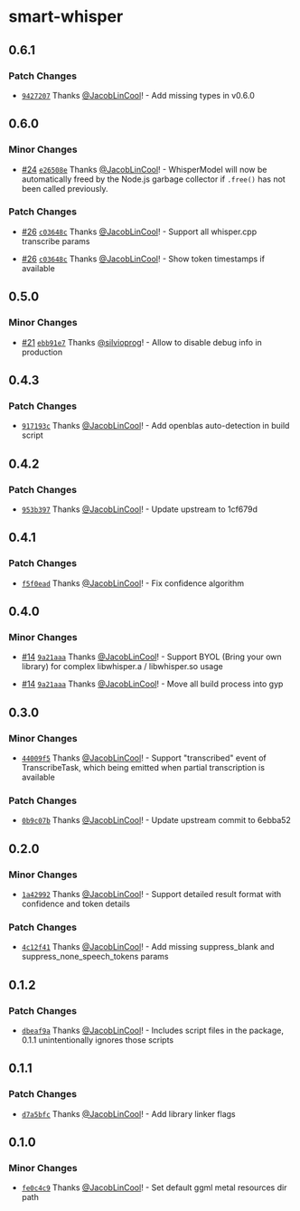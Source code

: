 # smart-whisper

## 0.6.1

### Patch Changes

- [`9427207`](https://github.com/JacobLinCool/smart-whisper/commit/9427207a4714fc922832387280ea4f6e3338963e) Thanks [@JacobLinCool](https://github.com/JacobLinCool)! - Add missing types in v0.6.0

## 0.6.0

### Minor Changes

- [#24](https://github.com/JacobLinCool/smart-whisper/pull/24) [`e26508e`](https://github.com/JacobLinCool/smart-whisper/commit/e26508e69ef625ea79efd18feab52bddbe11a60f) Thanks [@JacobLinCool](https://github.com/JacobLinCool)! - WhisperModel will now be automatically freed by the Node.js garbage collector if `.free()` has not been called previously.

### Patch Changes

- [#26](https://github.com/JacobLinCool/smart-whisper/pull/26) [`c03648c`](https://github.com/JacobLinCool/smart-whisper/commit/c03648c1ad853815bded3c5bf6d7d4821109df53) Thanks [@JacobLinCool](https://github.com/JacobLinCool)! - Support all whisper.cpp transcribe params

- [#26](https://github.com/JacobLinCool/smart-whisper/pull/26) [`c03648c`](https://github.com/JacobLinCool/smart-whisper/commit/c03648c1ad853815bded3c5bf6d7d4821109df53) Thanks [@JacobLinCool](https://github.com/JacobLinCool)! - Show token timestamps if available

## 0.5.0

### Minor Changes

- [#21](https://github.com/JacobLinCool/smart-whisper/pull/21) [`ebb91e7`](https://github.com/JacobLinCool/smart-whisper/commit/ebb91e76eaed44ed6bc1b9e57d222ad12c9da282) Thanks [@silvioprog](https://github.com/silvioprog)! - Allow to disable debug info in production

## 0.4.3

### Patch Changes

- [`917193c`](https://github.com/JacobLinCool/smart-whisper/commit/917193c2e8d823b5cd98280a8aa760f567cf76cc) Thanks [@JacobLinCool](https://github.com/JacobLinCool)! - Add openblas auto-detection in build script

## 0.4.2

### Patch Changes

- [`953b397`](https://github.com/JacobLinCool/smart-whisper/commit/953b3979a5fd413244c6afd6f912d0686008618f) Thanks [@JacobLinCool](https://github.com/JacobLinCool)! - Update upstream to 1cf679d

## 0.4.1

### Patch Changes

- [`f5f0ead`](https://github.com/JacobLinCool/smart-whisper/commit/f5f0ead97dff0bd8603138938c1dafafba6d8591) Thanks [@JacobLinCool](https://github.com/JacobLinCool)! - Fix confidence algorithm

## 0.4.0

### Minor Changes

- [#14](https://github.com/JacobLinCool/smart-whisper/pull/14) [`9a21aaa`](https://github.com/JacobLinCool/smart-whisper/commit/9a21aaaed73be86a558c6ffa3f9ac15bbc08c26a) Thanks [@JacobLinCool](https://github.com/JacobLinCool)! - Support BYOL (Bring your own library) for complex libwhisper.a / libwhisper.so usage

- [#14](https://github.com/JacobLinCool/smart-whisper/pull/14) [`9a21aaa`](https://github.com/JacobLinCool/smart-whisper/commit/9a21aaaed73be86a558c6ffa3f9ac15bbc08c26a) Thanks [@JacobLinCool](https://github.com/JacobLinCool)! - Move all build process into gyp

## 0.3.0

### Minor Changes

- [`44009f5`](https://github.com/JacobLinCool/smart-whisper/commit/44009f509ea2fed5cacbf8585c16c0fad49e9f82) Thanks [@JacobLinCool](https://github.com/JacobLinCool)! - Support "transcribed" event of TranscribeTask, which being emitted when partial transcription is available

### Patch Changes

- [`0b9c07b`](https://github.com/JacobLinCool/smart-whisper/commit/0b9c07b98a395a2a0ddb5e83bd81659500474b1d) Thanks [@JacobLinCool](https://github.com/JacobLinCool)! - Update upstream commit to 6ebba52

## 0.2.0

### Minor Changes

- [`1a42992`](https://github.com/JacobLinCool/smart-whisper/commit/1a42992bca97111619b137a74392970987a9ee09) Thanks [@JacobLinCool](https://github.com/JacobLinCool)! - Support detailed result format with confidence and token details

### Patch Changes

- [`4c12f41`](https://github.com/JacobLinCool/smart-whisper/commit/4c12f419cccb3b0e6ca80d5385b5c64540161241) Thanks [@JacobLinCool](https://github.com/JacobLinCool)! - Add missing suppress_blank and suppress_none_speech_tokens params

## 0.1.2

### Patch Changes

- [`dbeaf9a`](https://github.com/JacobLinCool/smart-whisper/commit/dbeaf9a377a623614d67515accb6906817bf1143) Thanks [@JacobLinCool](https://github.com/JacobLinCool)! - Includes script files in the package, 0.1.1 unintentionally ignores those scripts

## 0.1.1

### Patch Changes

- [`d7a5bfc`](https://github.com/JacobLinCool/smart-whisper/commit/d7a5bfcb9a102264aed0a814fd0d53e38cacd972) Thanks [@JacobLinCool](https://github.com/JacobLinCool)! - Add library linker flags

## 0.1.0

### Minor Changes

- [`fe0c4c9`](https://github.com/JacobLinCool/smart-whisper/commit/fe0c4c9d5f0ce14e60e66436b5140c018c536c58) Thanks [@JacobLinCool](https://github.com/JacobLinCool)! - Set default ggml metal resources dir path
